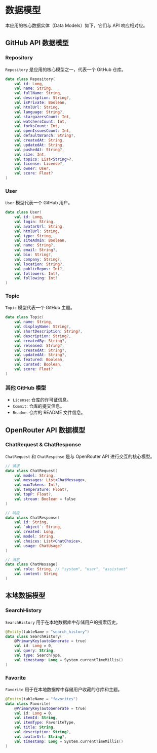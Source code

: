 # 数据模型

本应用的核心数据实体（Data Models）如下，它们与 API 响应相对应。

## GitHub API 数据模型

### Repository

`Repository` 是应用的核心模型之一，代表一个 GitHub 仓库。

```kotlin
data class Repository(
    val id: Long,
    val name: String,
    val fullName: String,
    val description: String?,
    val isPrivate: Boolean,
    val htmlUrl: String,
    val language: String?,
    val stargazersCount: Int,
    val watchersCount: Int,
    val forksCount: Int,
    val openIssuesCount: Int,
    val defaultBranch: String?,
    val createdAt: String,
    val updatedAt: String,
    val pushedAt: String?,
    val size: Int,
    val topics: List<String>?,
    val license: License?,
    val owner: User,
    val score: Float?
)
```

### User

`User` 模型代表一个 GitHub 用户。

```kotlin
data class User(
    val id: Long,
    val login: String,
    val avatarUrl: String,
    val htmlUrl: String,
    val type: String,
    val siteAdmin: Boolean,
    val name: String?,
    val email: String?,
    val bio: String?,
    val company: String?,
    val location: String?,
    val publicRepos: Int?,
    val followers: Int?,
    val following: Int?
)
```

### Topic

`Topic` 模型代表一个 GitHub 主题。

```kotlin
data class Topic(
    val name: String,
    val displayName: String?,
    val shortDescription: String?,
    val description: String?,
    val createdBy: String?,
    val released: String?,
    val createdAt: String?,
    val updatedAt: String?,
    val featured: Boolean,
    val curated: Boolean,
    val score: Float?
)
```

### 其他 GitHub 模型

*   `License`: 仓库的许可证信息。
*   `Commit`: 仓库的提交信息。
*   `Readme`: 仓库的 README 文件信息。

## OpenRouter API 数据模型

### ChatRequest & ChatResponse

`ChatRequest` 和 `ChatResponse` 是与 OpenRouter API 进行交互的核心模型。

```kotlin
// 请求
data class ChatRequest(
    val model: String,
    val messages: List<ChatMessage>,
    val maxTokens: Int?,
    val temperature: Float?,
    val topP: Float?,
    val stream: Boolean = false
)

// 响应
data class ChatResponse(
    val id: String,
    val `object`: String,
    val created: Long,
    val model: String,
    val choices: List<ChatChoice>,
    val usage: ChatUsage?
)

// 消息
data class ChatMessage(
    val role: String, // "system", "user", "assistant"
    val content: String
)
```

## 本地数据模型

### SearchHistory

`SearchHistory` 用于在本地数据库中存储用户的搜索历史。

```kotlin
@Entity(tableName = "search_history")
data class SearchHistory(
    @PrimaryKey(autoGenerate = true)
    val id: Long = 0,
    val query: String,
    val type: SearchType,
    val timestamp: Long = System.currentTimeMillis()
)
```

### Favorite

`Favorite` 用于在本地数据库中存储用户收藏的仓库和主题。

```kotlin
@Entity(tableName = "favorites")
data class Favorite(
    @PrimaryKey(autoGenerate = true)
    val id: Long = 0,
    val itemId: String,
    val itemType: FavoriteType,
    val title: String,
    val description: String?,
    val avatarUrl: String?,
    val timestamp: Long = System.currentTimeMillis()
)
